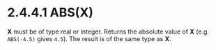 # 2.4.4.1 ABS(X)

**X** must be of type real or integer. Returns the absolute value of **X** (e.g. `ABS(-4.5)` gives `4.5`). The result is of the same type as **X**.

